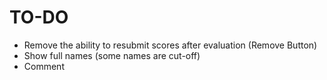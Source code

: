 # TO-DO

- Remove the ability to resubmit scores after evaluation (Remove Button)
- Show full names (some names are cut-off) 
- Comment
